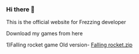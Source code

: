 
### Hi there 👋

This is the official website for Frezzing developer

Download my games from here



1)Falling rocket game
Old version-
[Falling rocket.zip](https://github.com/freezingdeveloper/freezingdeveloper/files/6682369/Falling.rocket.zip)

